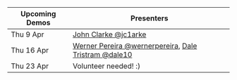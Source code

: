 |Upcoming Demos|Presenters|
|-|-|
|Thu 9 Apr|[John Clarke @jc1arke](https://gitlab.com/jc1arke)|
|Thu 16 Apr|[Werner Pereira @wernerpereira](https://gitlab.com/wernerpereira), [Dale Tristram @dale10](https://gitlab.com/dale10)|
|Thu 23 Apr|Volunteer needed! :)|
